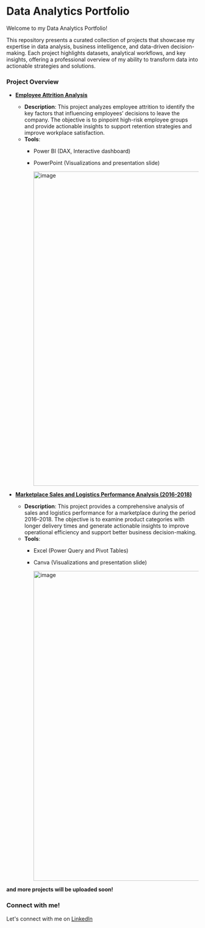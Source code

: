 # Data Analytics Portfolio
Welcome to my Data Analytics Portfolio!

This repository presents a curated collection of projects that showcase my expertise in data analysis, business intelligence, and data-driven decision-making. Each project highlights datasets, analytical workflows, and key insights, offering a professional overview of my ability to transform data into actionable strategies and solutions.

### Project Overview
- [**Employee Attrition Analysis**](https://github.com/alyanbl/Employee-Attrition-Analysis)
    - **Description**: This project analyzes employee attrition to identify the key factors that influencing employees’ decisions to leave the company. The objective is to pinpoint high-risk employee groups and provide actionable insights to support retention strategies and improve workplace satisfaction.
    - **Tools**:
        - Power BI (DAX, Interactive dashboard)
        - PowerPoint (Visualizations and presentation slide)

          <img width="1450" height="824" alt="image" src="https://github.com/user-attachments/assets/13673d4c-b719-440e-8494-7107d1160b6f" />

- [**Marketplace Sales and Logistics Performance Analysis (2016-2018)**](https://github.com/alyanbl/-MARKETPLACE-SALES-AND-LOGISTICS-PERFORMANCE-ANALYSIS-2016-2018-)
    - **Description**: This project provides a comprehensive analysis of sales and logistics performance for a marketplace during the period 2016–2018. The objective is to examine product categories with longer delivery times and generate actionable insights to improve operational efficiency and support better business decision-making.
    - **Tools**:
        - Excel (Power Query and Pivot Tables)
        - Canva (Visualizations and presentation slide)

          <img width="1443" height="812" alt="image" src="https://github.com/user-attachments/assets/f7cd620f-2bf2-4651-95e9-07bc81fb572e" />

**and more projects will be uploaded soon!**
### Connect with me!
Let's connect with me on [LinkedIn](https://www.linkedin.com/in/alyanabilaputri/)
